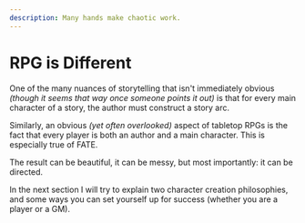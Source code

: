 ```yaml
---
description: Many hands make chaotic work.
---
```

# RPG is Different

One of the many nuances of storytelling that isn't immediately obvious _(though it seems that way once someone points it out)_ is that for every main character of a story, the author must construct a story arc.

Similarly, an obvious _(yet often overlooked)_ aspect of tabletop RPGs is the fact that every player is both an author and a main character. This is especially true of FATE.

The result can be beautiful, it can be messy, but most importantly: it can be directed.

In the next section I will try to explain two character creation philosophies, and some ways you can set yourself up for success (whether you are a player or a GM).
